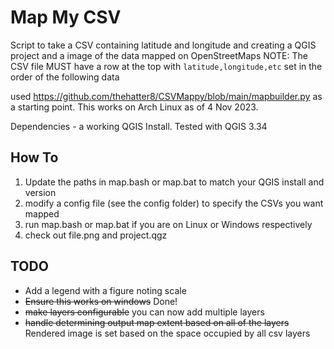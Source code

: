 # Map My CSV
Script to take a CSV containing latitude and longitude and creating a QGIS project and a image of the data mapped on OpenStreetMaps 
NOTE: The CSV file MUST have a row at the top with `latitude,longitude,etc` set in the order of the following data

used https://github.com/thehatter8/CSVMappy/blob/main/mapbuilder.py as a starting point. This works on Arch Linux as of 4 Nov 2023.

Dependencies - a working QGIS Install. Tested with QGIS 3.34

## How To
1. Update the paths in map.bash or map.bat to match your QGIS install and version
2. modify a config file (see the config folder) to specify the CSVs you want mapped
3. run map.bash or map.bat if you are on Linux or Windows respectively
4. check out file.png and project.qgz

## TODO
* Add a legend with a figure noting scale
* ~~Ensure this works on windows~~ Done!
* ~~make layers configurable~~ you can now add multiple layers
* ~~handle determining output map extent based on all of the layers~~ Rendered image is set based on the space occupied by all csv layers
